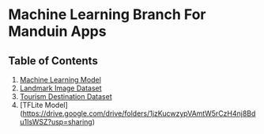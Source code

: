 # Machine Learning Branch For Manduin Apps

## Table of Contents

1. [Machine Learning Model](https://github.com/LouisBay/manduin-apps/tree/machine-learning/Landmark_Recognition_Notebook)
2. [Landmark Image Dataset](https://github.com/mrsambaga/Bangkit-Capstone-Dataset)
3. [Tourism Destination Dataset](https://www.kaggle.com/datasets/aprabowo/indonesia-tourism-destination)
4. [TFLite Model] (https://drive.google.com/drive/folders/1jzKucwzypVAmtW5rCzH4nj8Bdu1IsWSZ?usp=sharing)


